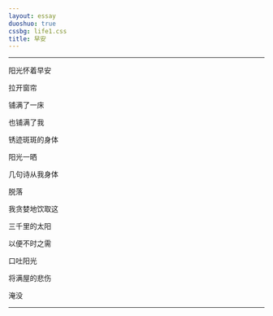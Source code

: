 ```yaml
---
layout: essay
duoshuo: true
cssbg: life1.css
title: 早安
---
```


----------

阳光怀着早安

拉开窗帘

铺满了一床

也铺满了我

锈迹斑斑的身体

阳光一晒

几句诗从我身体

脱落

>>


我贪婪地饮取这

三千里的太阳

以便不时之需

口吐阳光

将满屋的悲伤

淹没



>>

---------
